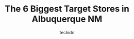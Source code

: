 ---
layout: ampstory
image: https://i0.wp.com/www.depkes.org/wp-content/uploads/2023/06/target-0-in-albuquerque-nm-1685966599.jpeg?resize=640,853
author: techidn
featured: false
description: Discover the impressive array of Target options in Albuquerque NM, where you can find 6 of the largest Target establishments in the area. From renowned classics to hidden gems, Albuquerque N
title: The 6 Biggest Target Stores in Albuquerque NM
cover:
   title: The 6 Biggest Target Stores in Albuquerque NM
   subtitle: Rickpate
   background: https://www.depkes.org/wp-content/uploads/2023/06/target-0-in-albuquerque-nm-1685966599.jpeg

pages: 
 - layout: thirds
   top: <h1>#1 Target</h1>
   bottom: "<p>Love Target!!  I can wander around this store for a long time. I see Target as an upgraded Walmart.  I love the clothes selections and the work out clothes section too.  </p>"
   background: https://www.depkes.org/wp-content/uploads/2023/06/target-1-in-albuquerque-nm-1685966599.jpeg
   backgroundblur: true
 - layout: thirds
   top: <h1>#2 Target</h1>
   bottom: "<p>6100 Paseo Del Norte NE, Albuquerque, NM 87113, United States</p>"
   background: https://www.depkes.org/wp-content/uploads/2023/06/target-2-in-albuquerque-nm-1685966600.jpeg
   cta:
      link: https://www.depkes.org/blog/the-6-biggest-target-stores-in-albuquerque-nm/
      text: The 6 Biggest Target Stores in Albuquerque NM
 - layout: thirds
   top: <h1>#3 Target</h1>
   bottom: "<p>11120 Lomas Blvd NE, Albuquerque, NM 87112, United States</p>"
   background: https://www.depkes.org/wp-content/uploads/2023/06/target-3-in-albuquerque-nm-1685966600.jpeg
   cta:
      link: https://www.depkes.org/blog/the-6-biggest-target-stores-in-albuquerque-nm/
      text: The 6 Biggest Target Stores in Albuquerque NM
 - layout: thirds
   top: <h1>#4 Target</h1>
   bottom: "<p>8510 Montgomery Blvd NE, Albuquerque, NM 87111, United States</p>"
   background: https://images.unsplash.com/photo-1509114397022-ed747cca3f65?ixlib=rb-4.0.3&ixid=MnwxMjA3fDB8MHxwaG90by1wYWdlfHx8fGVufDB8fHx8&auto=format&fit=crop&w=640&h=853&q=80
   cta:
      link: https://www.depkes.org/blog/the-6-biggest-target-stores-in-albuquerque-nm/
      text: The 6 Biggest Target Stores in Albuquerque NM
 - layout: thirds
   top: <h1>#5 Target Grocery</h1>
   bottom: "<p>6100 Paseo Del Norte NE, Albuquerque, NM 87113, United States</p>"
   background: https://images.unsplash.com/photo-1557672172-298e090bd0f1?ixlib=rb-4.0.3&ixid=MnwxMjA3fDB8MHxwaG90by1wYWdlfHx8fGVufDB8fHx8&auto=format&fit=crop&w=640&h=853&q=80
   cta:
      link: https://www.depkes.org/blog/the-6-biggest-target-stores-in-albuquerque-nm/
      text: The 6 Biggest Target Stores in Albuquerque NM

 - layout: thirds
   middle: Continue reading...
   background: https://images.unsplash.com/photo-1522441815192-d9f04eb0615c?ixlib=rb-4.0.3&ixid=MnwxMjA3fDB8MHxwaG90by1wYWdlfHx8fGVufDB8fHx8&auto=format&fit=crop&w=640&h=853&q=80
   cta:
      link: https://www.depkes.org/blog/the-6-biggest-target-stores-in-albuquerque-nm/
      text: The 6 Biggest Target Stores in Albuquerque NM
      
---